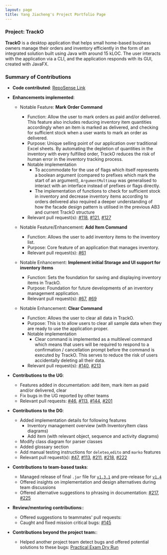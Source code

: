 ```yaml
---
layout: page
title: Yang Jiacheng's Project Portfolio Page
---
```


### Project: TrackO 

**TrackO** is a desktop application that helps small home-based business owners manage their orders and inventory efficiently
in the form of an integrated solution built using Java with around 15 kLOC. The user interacts with the application via a
CLI, and the application responds with its GUI, created with JavaFX.

### Summary of Contributions
* **Code contributed**: [RepoSense Link](https://nus-cs2103-ay2223s1.github.io/tp-dashboard/?search=jiacheng-y&breakdown=true)

* **Enhancements implemented**:
  * Notable Feature: **Mark Order Command**
    * Function: Allow the user to mark orders as paid and/or delivered. This feature also includes reducing inventory 
    item quantities accordingly when an item is marked as delivered, and checking for sufficient stock when a 
    user wants to mark an order as delivered. 
    * Purpose: Unique selling point of our application over traditional Excel sheets. By automating 
    the depletion of quantities in the inventory with every fulfilled order, TrackO reduces the risk of
    human error in the inventory tracking process. 
    * Notable implementation 
      * To accommodate for the use of flags which itself represents a boolean argument (compared to prefixes which 
      mark the start of an argument), `ArgumentMultimap` was generalised to interact with an interface instead of 
      prefixes or flags directly.
      * The implementation of functions to check for sufficient stock in inventory and decrease inventory items 
      according to orders delivered also required a deeper understanding of how the facade design pattern is utilised
      in the previous AB3 and current TrackO structure 
    * Relevant pull request(s): [#118](https://github.com/AY2223S1-CS2103T-W15-3/tp/pull/118),
    [#121](https://github.com/AY2223S1-CS2103T-W15-3/tp/pull/121), 
    [#127](https://github.com/AY2223S1-CS2103T-W15-3/tp/pull/127)

  * Notable Feature/Enhancement: **Add Item Command**
    * Function: Allows the user to add inventory items to the inventory list. 
    * Purpose: Core feature of an application that manages inventory. 
    * Relevant pull request(s): [#61](https://github.com/AY2223S1-CS2103T-W15-3/tp/pull/61)

  * Notable Enhancement: **Implement initial Storage and UI support for inventory items**
    * Function: Sets the foundation for saving and displaying inventory items in TrackO. 
    * Purpose: Foundation for future developments of an inventory management application. 
    * Relevant pull request(s): [#67](https://github.com/AY2223S1-CS2103T-W15-3/tp/pull/67),
    [#69](https://github.com/AY2223S1-CS2103T-W15-3/tp/pull/69)

  * Notable Enhancement: **Clear Command**
    * Function: Allows the user to clear all data in TrackO. 
    * Purpose: This is to allow users to clear all sample data when they are ready to use the application proper.
    * Notable implementation
      * Clear command is implemented as a multilevel command which means that users will be required to respond to a 
      confirmation / cancellation prompt before the command is executed by TrackO. This serves to reduce the risk of 
      users accidentally deleting all their data. 
    * Relevant pull request(s): [#140](https://github.com/AY2223S1-CS2103T-W15-3/tp/pull/140), 
    [#213](https://github.com/AY2223S1-CS2103T-W15-3/tp/pull/213)

* **Contributions to the UG**: 
  * Features added in documentation: add item, mark item as paid and/or delivered, clear
  * Fix bugs in the UG reported by other teams
  * Relevant pull requests: [#46](https://github.com/AY2223S1-CS2103T-W15-3/tp/pull/46), 
  [#113](https://github.com/AY2223S1-CS2103T-W15-3/tp/pull/113), 
  [#144](https://github.com/AY2223S1-CS2103T-W15-3/tp/pull/144), 
  [#201](https://github.com/AY2223S1-CS2103T-W15-3/tp/pull/201)

* **Contributions to the DG**: 
  * Added implementation details for following features
    * Inventory management overview (with InventoryItem class diagrams)
    * Add item (with relevant object, sequence and activity diagrams)
  * Modify class diagram for parser classes
  * Added glossary section
  * Add manual testing instructions for `deleteo`,`edito` and `marko` features
  * Relevant pull request(s): [#47](https://github.com/AY2223S1-CS2103T-W15-3/tp/pull/47), 
  [#113](https://github.com/AY2223S1-CS2103T-W15-3/tp/pull/113), 
  [#211](https://github.com/AY2223S1-CS2103T-W15-3/tp/pull/211), 
  [#218](https://github.com/AY2223S1-CS2103T-W15-3/tp/pull/218), 
  [#222](https://github.com/AY2223S1-CS2103T-W15-3/tp/pull/222)

* **Contributions to team-based tasks**: 
  * Managed release of final `.jar` file for 
  [`v1.3.1`](https://github.com/AY2223S1-CS2103T-W15-3/tp/releases/tag/v0.3) 
  and pre-release for [`v1.4`](https://github.com/AY2223S1-CS2103T-W15-3/tp/releases/tag/v0.5)
  * Offered insights on implementation and design alternatives during team discussions
  * Offered alternative suggestions to phrasing in documentation: 
  [#217](https://github.com/AY2223S1-CS2103T-W15-3/tp/pull/217), 
  [#225](https://github.com/AY2223S1-CS2103T-W15-3/tp/pull/225)

* **Review/mentoring contributions:**: 
  * Offered suggestions to teammates' pull requests: 
  * Caught and fixed mission critical bugs: [#145](https://github.com/AY2223S1-CS2103T-W15-3/tp/pull/145)

* **Contributions beyond the project team:**: 
  * Helped another project team detect bugs and offered potential solutions to these bugs: 
  [Practical Exam Dry Run](https://github.com/Jiacheng-y/ped/issues)

